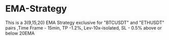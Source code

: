 # EMA-Strategy


This is a 3(9,15,20) EMA Strategy exclusive for "BTCUSDT" and "ETHUSDT" pairs
,Time Frame - 15min,
TP -1.2%,
Lev-10x-isolated,
SL - 0.5% above or below 20EMA
